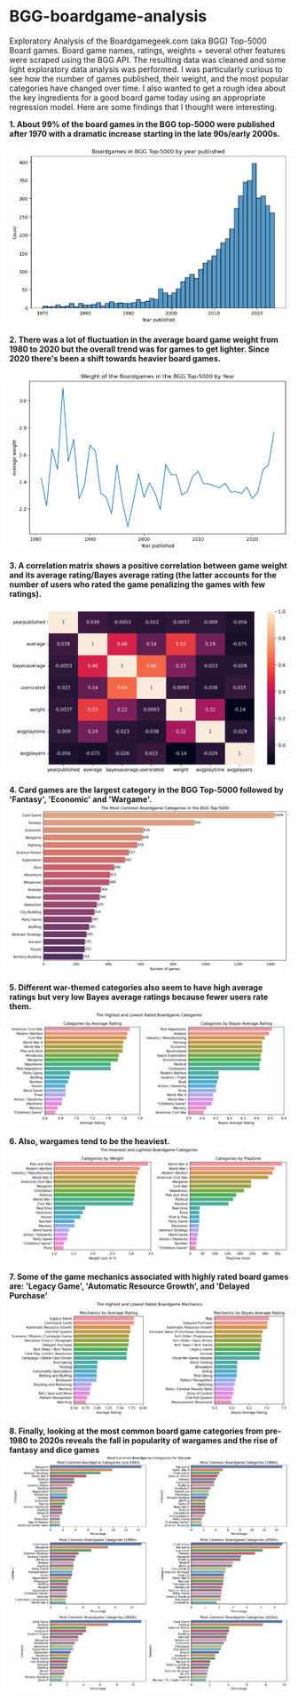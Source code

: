 # BGG-boardgame-analysis
Exploratory Analysis of the Boardgamegeek.com (aka BGG) Top-5000 Board games.
Board game names, ratings, weights + several other features were scraped using the BGG API. The resulting data was cleaned and some light exploratory data analysis was performed. I was particularly curious to see how the number of games published, their weight, and the most popular categories have changed over time. I also wanted to get a rough idea about the key ingredients for a good board game today using an appropriate regression model. Here are some findings that I thought were interesting.


**1. About 99% of the board games in the BGG top-5000 were published after 1970 with a dramatic increase starting in the late 90s/early 2000s.**

![Image 1](plots/bgg1.png)

**2. There was a lot of fluctuation in the average board game weight from 1980 to 2020 but the overall trend was for games to get lighter. Since 2020 there's been a shift towards heavier board games.**

![Image 2](plots/bgg2.png)

**3. A correlation matrix shows a positive correlation between game weight and its average rating/Bayes average rating (the latter accounts for the number of users who rated the game penalizing the games with few ratings).**

![Image 3](plots/bgg3.png)

**4. Card games are the largest category in the BGG Top-5000 followed by 'Fantasy', 'Economic' and 'Wargame'.**
![Image 4](plots/bgg4.png)

**5. Different war-themed categories also seem to have high average ratings but very low Bayes average ratings because fewer users rate them.**
![Image 5](plots/bgg5.png)

**6. Also, wargames tend to be the heaviest.**
![Image 6](plots/bgg6.png)

**7. Some of the game mechanics associated with highly rated board games are: 'Legacy Game', 'Automatic Resource Growth', and 'Delayed Purchase'**
![Image 7](plots/bgg7.png)

**8. Finally, looking at the most common board game categories from pre-1980 to 2020s reveals the fall in popularity of wargames and the rise of fantasy and dice games**
![Image 8](plots/bgg8.png)





